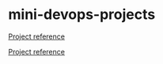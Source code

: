 # mini-devops-projects
[Project reference](https://roadmap.sh/projects/nginx-log-analyser)

[Project reference](https://roadmap.sh/projects/server-stats)



